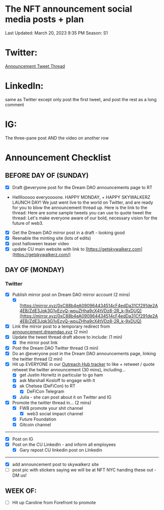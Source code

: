 # The NFT announcement social media posts + plan

Last Updated: March 20, 2023 9:35 PM
Season: S1

# Twitter:

[Announcement Tweet Thread](The%20NFT%20announcement%20social%20media%20posts%20+%20plan%20264f8a3391ce42f08d01e6251ed799b5/Announcement%20Tweet%20Thread%2061caf1449c8a40149c67f58b84bf4393.csv)

# LinkedIn:

same as Twitter except only post the first tweet, and post the rest as a long comment

# IG:

The three-pane post
AND the video on another row

# Announcement Checklist

## BEFORE DAY OF (SUNDAY)

- [x]  Draft @everyone post for the Dream DAO announcements page to RT
- Hellllooooo everyoooone. HAPPY MONDAY, + HAPPY SKYWALKERZ LAUNCH DAY! We just went live to the world on Twitter, and are ready for you to blow the announcement thread up. Here is the link to the thread:
Here are some sample tweets you can use to quote tweet the thread:
Let's make everyone aware of our bold, necessary vision for the future of web3.

- [x]  Get the Dream DAO mirror post in a draft - looking good
- [x]  Reenable the minting site (lots of edits)
- [x]  post halloween teaser video
- [x]  update CU main website with link to [https://getskywalkerz.com](https://getskywalkerz.com/)

## DAY OF (MONDAY)

### Twitter

- [x]  Publish mirror post on Dream DAO mirror account (2 mins)
    - [x]  [https://mirror.xyz/0xC88b4eA090964434514cF4edDa31Cf291de2A4EB/ZdE3Jqk3G1yEzyQ-wpuZHha9cX4tVDz8-2R_k-9xDUQ](https://mirror.xyz/0xC88b4eA090964434514cF4edDa31Cf291de2A4EB/ZdE3Jqk3G1yEzyQ-wpuZHha9cX4tVDz8-2R_k-9xDUQ)
- [x]  Link the mirror post to a temporary redirect from [announcement.dreamdao.xyz](http://announcement.dreamdao.xyz) (2 min)
- [x]  Update the tweet thread draft above to include: (1 min)
    - [x]  the mirror post link
- [x]  Post the Dream DAO Twitter thread (3 min)
- [x]  Do an @everyone post in the Dream DAO announcements page, linking the twitter thread (2 min)
- [x]  Hit up EVERYONE in our [Outreach Hub tracker](NFT%20Outreach%20Home%2049cb7526111446309072814575a38811/NFT%20Outreach%20Tracker!%20679261762c754c829d1e24dc3f0f6c01.md) to like + retweet / quote retweet the twitter announcement (30 mins), including...
    - [x]  get Justin Horwitz in particular to go ham
    - [x]  ask Marshall Kosloff to engage with it
    - [x]  ak Chelsea (DeFiCon) to RT
        - [x]  DeFiCon Telegram
    - [x]  Julia - she can post about it on Twitter and IG
- [x]  Promote the twitter thread in... (2 mins)
    - [x]  FWB promote your shit channel
        - [x]  web3 social impact channel
    - [x]  Future Foundation
    - [x]  Gitcoin channel

---

- [x]  Post on IG
- [x]  Post on the CU LinkedIn - and inform all employees
    - [x]  Gary repost CU linkedin post on LInkedin

---

- [x]  add announcement post to skywalkerz site
- [ ]  post pic with stickers saying we will be at NFT NYC handing these out - DM us!

## WEEK OF:

- [ ]  Hit up Caroline from Forefront to promote